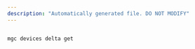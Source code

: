 ```yaml
---
description: "Automatically generated file. DO NOT MODIFY"
---
```


```cli

mgc devices delta get

```